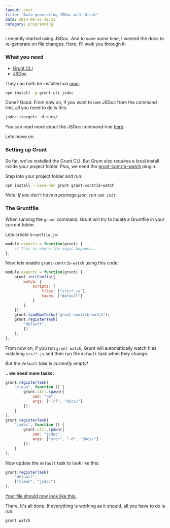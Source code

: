 ```yaml
---
layout: post
title: "Auto-generating JSDoc with Grunt"
date: 2014-06-25 18:31
category: programming
---
```


I recently started using JSDoc.
And to save some time, I wanted the docs to re-generate on file changes.
Here, I'll walk you through it:

### What you need

- [Grunt CLI](http://gruntjs.com/)
- [JSDoc](http://usejsdoc.org/)

They can both be installed via [npm](https://www.npmjs.org/):

```bash
npm install -g grunt-cli jsdoc
```

Done? Good.
From now on, if you want to use JSDoc from the command line, all you need to do is this:

```bash
jsdoc <target> -d docs/
```

You can read more about the JSDoc command-line [here](http://usejsdoc.org/about-commandline.html).

Lets move on.

### Setting up Grunt

So far, we've installed the Grunt CLI.
But Grunt also requires a local install inside your project folder.
Plus, we need the [grunt-contrib-watch](https://github.com/gruntjs/grunt-contrib-watch) plugin.

Step into your project folder and run:

```bash
npm install --save-dev grunt grunt-contrib-watch
```

_Note: If you don't have a package.json, run `npm init`._

### The Gruntfile

When running the `grunt` command, Grunt will try to locate a Gruntfile in your current folder.

Lets create `Gruntfile.js`:

```js
module.exports = function(grunt) {
	// This is where the magic happens..
};
```

Now, lets enable `grunt-contrib-watch` using this code:

```js
module.exports = function(grunt) {
	grunt.initConfig({
		watch: {
			scripts: {
				files: ["src/*.js"],
				tasks: ["default"]
			}
		}
	});
	grunt.loadNpmTasks("grunt-contrib-watch");
	grunt.registerTask(
		"default",
		[]
	);
};
```

From now on, if you run `grunt watch`, Grunt will automatically watch files matching `src/*.js` and then run the `default` task when they change.

_But the `default` task is currently empty!_

__.. we need more tasks:__

```js
grunt.registerTask(
	"clean", function () {
		grunt.util.spawn({
			cmd: "rm",
			args: ["-rf", "docs/"]
		});
	}
);
grunt.registerTask(
	"jsdoc", function () {
		grunt.util.spawn({
			cmd: "jsdoc",
			args: ["src/", "-d", "docs/"]
		});
	}
);
```

Now update the `default` task to look like this:

```js
grunt.registerTask(
	"default",
	["clean", "jsdoc"]
);
```

[Your file should now look like this.](https://gist.github.com/erming/033ead1482343ddc7a1e)

There. It's all done.
If everything is working as it should, all you have to do is run:

```bash
grunt watch
```
